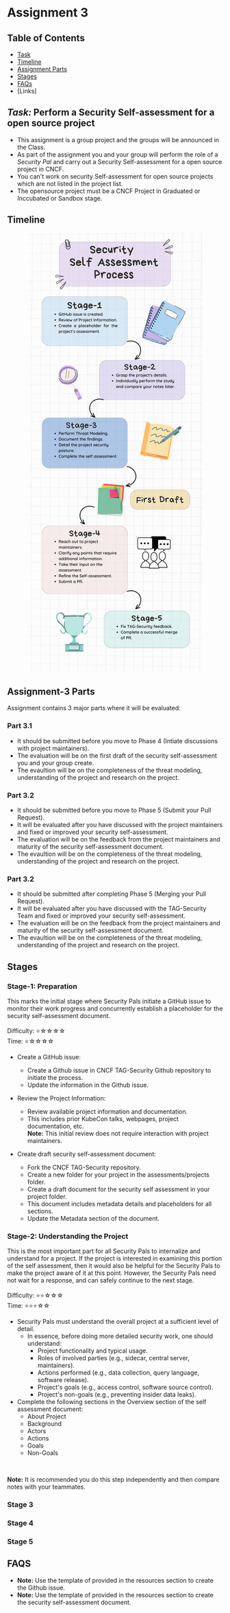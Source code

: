 # Assignment 3
## Table of Contents

- [Task](#task-perform-a-security-self-assessment-for-a-open-source-project)
- [Timeline](#timeline)
- [Assignment Parts](#assignment-3-parts)
- [Stages](#stages)
- [FAQs](#faqs)
- [Links]

## *Task:* Perform a Security Self-assessment for a open source project
- This assignment is a group project and the groups will be announced in the Class.
- As part of the assignment you and your group will perform the role of a *Security Pal* and carry out a Security Self-assessment for a open source project in CNCF.
- You can't work on security Self-assessment for open source projects which are not listed in the project list.
- The opensource project must be a CNCF Project in Graduated or Inccubated or Sandbox stage.

## Timeline
<p align="center">
  <img src="https://github.com/Rana-KV/ISP/blob/main/Assignment_3-Timeline.png" alt="Timeline Image">
</p>

## Assignment-3 Parts
Assignment contains 3 major parts where it will be evaluated:
### Part 3.1
- It should be submitted before you move to Phase 4 (Intiate discussions with project maintainers).
- The evaluation will be on the first draft of the security self-assessment you and your group create.
- The evaultion will be on the completeness of the threat modeling, understanding of the project and research on the project.

### Part 3.2
- It should be submitted before you move to Phase 5 (Submit your Pull Request).
- It will be evaluated after you have discussed with the project maintainers and fixed or improved your security self-assessment.
- The evaluation will be on the feedback from the project maintainers and maturity of the security self-assessment document.
- The evaultion will be on the completeness of the threat modeling, understanding of the project and research on the project.

### Part 3.2
- It should be submitted after completing Phase 5 (Merging your Pull Request).
- It will be evaluated after you have discussed with the TAG-Security Team and fixed or improved your security self-assessment.
- The evaluation will be on the feedback from the project maintainers and maturity of the security self-assessment document.
- The evaultion will be on the completeness of the threat modeling, understanding of the project and research on the project.

## Stages
### Stage-1: **Preparation**
This marks the initial stage where Security Pals initiate a GitHub issue to monitor their work progress and concurrently establish a placeholder for the security self-assessment document. <br><br>
Difficulty: ⭐️☆☆☆☆ <br>
Time: ⭐️☆☆☆☆ <br>

- Create a GitHub issue:
  - Create a Github issue in CNCF TAG-Security Github repository to initiate the process.
  - Update the information in the Github issue.<br>

- Review the Project Information:
  - Review available project information and documentation.
  - This includes prior KubeCon talks, webpages, project documentation, etc.<br>
  **Note:** This initial review does not require interaction with project maintainers.

- Create draft security self-assessment document:
  - Fork the CNCF TAG-Security repository.
  - Create a new folder for your project in the assessments/projects folder.  
  - Create a draft document for the security self assessment in your project folder.
  - This document includes metadata details and placeholders for all sections.
  - Update the Metadata section of the document.<br>
  
### Stage-2: **Understanding the Project**
This is the most important part for all Security Pals to internalize and understand for a project.
If the project is interested in examining this portion of the self assessment, then it would also be
helpful for the Security Pals to make the project aware of it at this point. However, the Security
Pals need not wait for a response, and can safely continue to the next stage.<br><br>
Difficulty: ⭐️⭐️☆☆☆ <br>
Time: ⭐️⭐️⭐️☆☆ <br>
- Security Pals must understand the overall project at a sufficient level of detail.
  - In essence, before doing more detailed security work, one should understand:
    - Project functionality and typical usage.
    - Roles of involved parties (e.g., sidecar, central server, maintainers).
    - Actions performed (e.g., data collection, query language, software release).
    - Project's goals (e.g., access control, software source control).
    - Project's non-goals (e.g., preventing insider data leaks).
- Complete the following sections in the Overview section of the self assessment document:
  - About Project
  - Background
  - Actors
  - Actions
  - Goals
  - Non-Goals 
<br>

**Note:** It is recommended you do this step independently and then compare notes with your teammates. 

### Stage 3
### Stage 4
### Stage 5
## FAQS
- **Note:** Use the template of provided in the resources section to create the Github issue.
- **Note:** Use the template of provided in the resources section to create the security self-assessment document.
